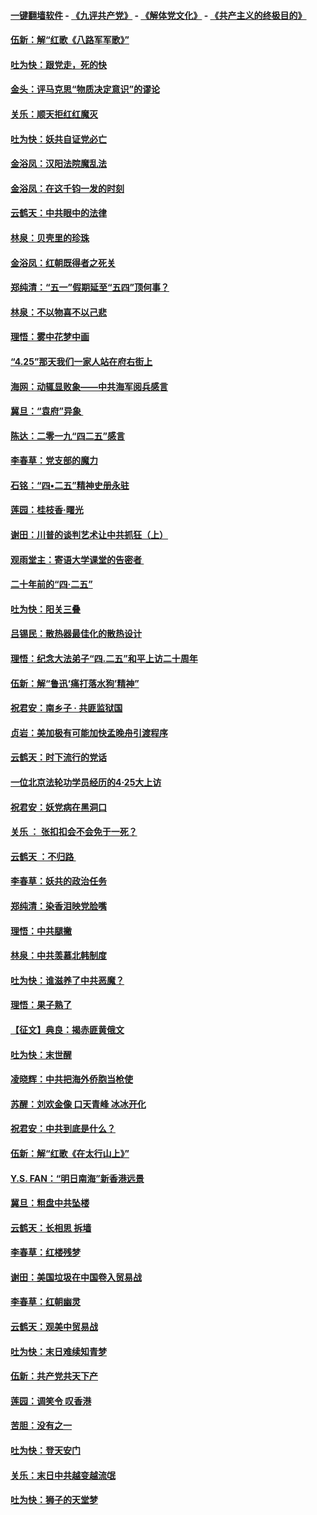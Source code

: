 #### [一键翻墙软件](https://github.com/gfw-breaker/nogfw/blob/master/README.md?t=05020339) -  [《九评共产党》](https://github.com/gfw-breaker/9ping.md?t=05020339) - [《解体党文化》](https://github.com/gfw-breaker/jtdwh.md?t=05020339) - [《共产主义的终极目的》](https://github.com/gfw-breaker/gczydzjmd.md?t=05020339)

#### [伍新：解“红歌《八路军军歌》”](../pages/nsc993/n11227702.md?t=05020339) 

#### [吐为快：跟党走，死的快](../pages/nsc993/n11227511.md?t=05020339) 

#### [金头：评马克思“物质决定意识”的谬论](../pages/nsc993/n11227161.md?t=05020339) 

#### [关乐：顺天拒红红魔灭](../pages/nsc993/n11225393.md?t=05020339) 

#### [吐为快：妖共自证党必亡](../pages/nsc993/n11223109.md?t=05020339) 

#### [金浴凤：汉阳法院魔乱法](../pages/nsc993/n11222083.md?t=05020339) 

#### [金浴凤：在这千钧一发的时刻](../pages/nsc993/n11222047.md?t=05020339) 

#### [云鹤天：中共眼中的法律](../pages/nsc993/n11221943.md?t=05020339) 

#### [林泉：贝壳里的珍珠](../pages/nsc993/n11217073.md?t=05020339) 

#### [金浴凤：红朝既得者之死关](../pages/nsc993/n11217063.md?t=05020339) 

#### [郑纯清：“五一”假期延至“五四”顶何事？](../pages/nsc993/n11217000.md?t=05020339) 

#### [林泉：不以物喜不以己悲](../pages/nsc993/n11216987.md?t=05020339) 

#### [理悟：雾中花梦中画](../pages/nsc993/n11213846.md?t=05020339) 

#### [“4.25”那天我们一家人站在府右街上](../pages/nsc993/n11210435.md?t=05020339) 

#### [海网：动辄显败象——中共海军阅兵感言](../pages/nsc993/n11212147.md?t=05020339) 

#### [冀旦：“袁府”异象 ](../pages/nsc993/n11211996.md?t=05020339) 

#### [陈达：二零一九“四二五”感言](../pages/nsc993/n11211971.md?t=05020339) 

#### [李春草：党支部的魔力](../pages/nsc993/n11211722.md?t=05020339) 

#### [石铭：“四•二五”精神史册永驻](../pages/nsc993/n11210585.md?t=05020339) 

#### [莲园：桂枝香‧曙光](../pages/nsc993/n11210371.md?t=05020339) 

#### [谢田：川普的谈判艺术让中共抓狂（上）](../pages/nsc993/n11209038.md?t=05020339) 

#### [观雨堂主：寄语大学课堂的告密者 ](../pages/nsc993/n11209062.md?t=05020339) 

#### [二十年前的“四·二五”](../pages/nsc993/n11207639.md?t=05020339) 

#### [吐为快：阳关三叠](../pages/nsc993/n11207152.md?t=05020339) 

#### [吕锡民：散热器最佳化的散热设计](../pages/nsc993/n11206294.md?t=05020339) 

#### [理悟：纪念大法弟子“四.二五”和平上访二十周年](../pages/nsc993/n11206269.md?t=05020339) 

#### [伍新：解“鲁迅‘痛打落水狗’精神”](../pages/nsc993/n11206208.md?t=05020339) 

#### [祝君安：南乡子 · 共匪监狱国](../pages/nsc993/n11203831.md?t=05020339) 

#### [贞岩：美加极有可能加快孟晚舟引渡程序](../pages/nsc993/n11203705.md?t=05020339) 

#### [云鹤天：时下流行的党话](../pages/nsc993/n11203254.md?t=05020339) 

#### [一位北京法轮功学员经历的4·25大上访](../pages/nsc993/n11203160.md?t=05020339) 

#### [祝君安：妖党病在黑洞口](../pages/nsc993/n11201449.md?t=05020339) 

#### [关乐 ： 张扣扣会不会免于一死？](../pages/nsc993/n11201363.md?t=05020339) 

#### [云鹤天 ：不归路 ](../pages/nsc993/n11201359.md?t=05020339) 

#### [李春草：妖共的政治任务](../pages/nsc993/n11199926.md?t=05020339) 

#### [郑纯清：染香泪映党脸嘴](../pages/nsc993/n11199911.md?t=05020339) 

#### [理悟：中共腿撇](../pages/nsc993/n11199727.md?t=05020339) 

#### [林泉：中共羡慕北韩制度](../pages/nsc993/n11199776.md?t=05020339) 

#### [吐为快：谁滋养了中共恶魔？](../pages/nsc993/n11199706.md?t=05020339) 

#### [理悟：果子熟了](../pages/nsc993/n11196774.md?t=05020339) 

#### [【征文】典良：揭赤匪黄俄文](../pages/nsc993/n11195773.md?t=05020339) 

#### [吐为快：末世醒](../pages/nsc993/n11196757.md?t=05020339) 

#### [凌晓辉：中共把海外侨胞当枪使](../pages/nsc993/n11195270.md?t=05020339) 

#### [苏醒：刘欢金像 口天青峰 冰冰开化](../pages/nsc993/n11194046.md?t=05020339) 

#### [祝君安：中共到底是什么？](../pages/nsc993/n11193828.md?t=05020339) 

#### [伍新：解“红歌《在太行山上》”](../pages/nsc993/n11193680.md?t=05020339) 

#### [Y.S. FAN：“明日南海”新香港远景](../pages/nsc993/n11189809.md?t=05020339) 

#### [冀旦：粗盘中共坠楼](../pages/nsc993/n11188872.md?t=05020339) 

#### [云鹤天：长相思 拆墙](../pages/nsc993/n11187494.md?t=05020339) 

#### [李春草：红楼残梦](../pages/nsc993/n11187468.md?t=05020339) 

#### [谢田：美国垃圾在中国卷入贸易战](../pages/nsc993/n11184083.md?t=05020339) 

#### [李春草：红朝幽灵](../pages/nsc993/n11186717.md?t=05020339) 

#### [云鹤天：观美中贸易战](../pages/nsc993/n11184252.md?t=05020339) 

#### [吐为快：末日难续知青梦](../pages/nsc993/n11183957.md?t=05020339) 

#### [伍新：共产党共天下产](../pages/nsc993/n11183941.md?t=05020339) 

#### [莲园：调笑令 叹香港](../pages/nsc993/n11183930.md?t=05020339) 

#### [苦胆：没有之一](../pages/nsc993/n11183909.md?t=05020339) 

#### [吐为快：登天安门](../pages/nsc993/n11183895.md?t=05020339) 

#### [关乐：末日中共越变越流氓](../pages/nsc993/n11183026.md?t=05020339) 

#### [吐为快：狮子的天堂梦](../pages/nsc993/n11179854.md?t=05020339) 

